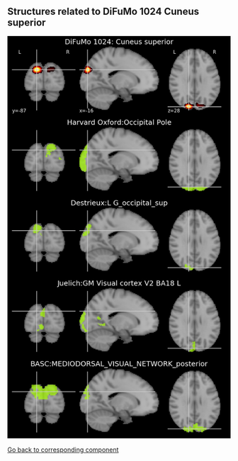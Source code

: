 


## Structures related to DiFuMo 1024 Cuneus superior

![288](288.jpg "Structures related to DiFuMo 1024 Cuneus superior")

[Go back to corresponding component](https://parietal-inria.github.io/DiFuMo/1024/html/288.html)